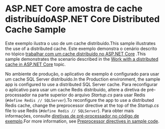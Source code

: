 # <a name="aspnet-core-distributed-cache-sample"></a><span data-ttu-id="465b7-101">ASP.NET Core amostra de cache distribuído</span><span class="sxs-lookup"><span data-stu-id="465b7-101">ASP.NET Core Distributed Cache Sample</span></span>

<span data-ttu-id="465b7-102">Este exemplo ilustra o uso de um cache distribuído.</span><span class="sxs-lookup"><span data-stu-id="465b7-102">This sample illustrates the use of a distributed cache.</span></span> <span data-ttu-id="465b7-103">Este exemplo demonstra o cenário descrito no tópico [trabalhar com um cache distribuído no ASP.NET Core](https://docs.microsoft.com/aspnet/core/performance/caching/distributed) .</span><span class="sxs-lookup"><span data-stu-id="465b7-103">This sample demonstrates the scenario described in the [Work with a distributed cache in ASP.NET Core](https://docs.microsoft.com/aspnet/core/performance/caching/distributed) topic.</span></span>

<span data-ttu-id="465b7-104">No ambiente de produção, o aplicativo de exemplo é configurado para usar um cache SQL Server distribuído.</span><span class="sxs-lookup"><span data-stu-id="465b7-104">In the Production environment, the sample app is configured to use a distributed SQL Server cache.</span></span> <span data-ttu-id="465b7-105">Para reconfigurar o aplicativo para usar um cache Redis distribuído, altere a diretiva de pré-processador na parte superior do arquivo *Startup.cs* para usar Redis (`#define Redis // SQLServer`).</span><span class="sxs-lookup"><span data-stu-id="465b7-105">To reconfigure the app to use a distributed Redis cache, change the preprocessor directive at the top of the *Startup.cs* file to use Redis (`#define Redis // SQLServer`).</span></span> <span data-ttu-id="465b7-106">Para obter mais informações, consulte [diretivas de pré-processador no código de exemplo](https://docs.microsoft.com/aspnet/core/#preprocessor-directives-in-sample-code).</span><span class="sxs-lookup"><span data-stu-id="465b7-106">For more information, see [Preprocessor directives in sample code](https://docs.microsoft.com/aspnet/core/#preprocessor-directives-in-sample-code).</span></span>
